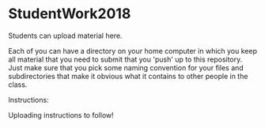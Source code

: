 # StudentWork2018

Students can upload material here.

Each of you can have a directory on your home computer in which you keep all material that you need to submit that you 'push' up to this repository. Just make sure that you pick some naming convention for your files and subdirectories that make it obvious what it contains to other people in the class.

Instructions:
 
Uploading instructions to follow!
